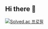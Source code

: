 ## Hi there 👋

<!--
**chanhyun22/chanhyun22** is a ✨ _special_ ✨ repository because its `README.md` (this file) appears on your GitHub profile.
-->

[![Solved.ac
프로필](http://mazassumnida.wtf/api/v2/generate_badge?boj=ac10653)](https://solved.ac/ac10653)


<!--
Here are some ideas to get you started:

- 🔭 I’m currently working on ...
- 🌱 I’m currently learning ...
- 👯 I’m looking to collaborate on ...
- 🤔 I’m looking for help with ...
- 💬 Ask me about ...
- 📫 How to reach me: ...
- 😄 Pronouns: ...
- ⚡ Fun fact: ...
-->
